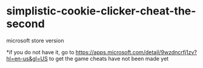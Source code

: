 # simplistic-cookie-clicker-cheat-the-second
microsoft store version

*if you do not have it, go to https://apps.microsoft.com/detail/9wzdncrfj1zv?hl=en-us&gl=US to get the game
cheats have not been made yet
